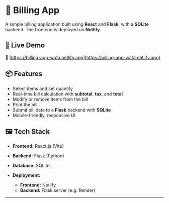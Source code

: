 # 🧾 Billing App

A simple billing application built using **React** and **Flask**, with a **SQLite** backend. The frontend is deployed on **Netlify**.

## 🚀 Live Demo

🔗 [https://billing-app-wafa.netlify.app](https://billing-app-wafa.netlify.app)

## 📦 Features

* Select items and set quantity
* Real-time bill calculation with **subtotal**, **tax**, and **total**
* Modify or remove items from the bill
* Print the bill
* Submit bill data to a **Flask** backend with **SQLite**
* Mobile-friendly, responsive UI

## 🖼️ Tech Stack

* **Frontend:** React.js (Vite)
* **Backend:** Flask (Python)
* **Database:** SQLite
* **Deployment:**

  * **Frontend:** Netlify
  * **Backend:** Flask server (e.g. Render)

---

